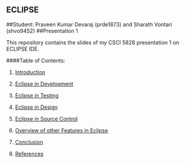 ## ECLIPSE
##Student: Praveen Kumar Devaraj (prde1873) and Sharath Vontari (shvo9452)
##Presentation 1

This repository contains the slides of my CSCI 5828 presentation 1 on ECLIPSE IDE.

####Table of Contents:

1) [Introduction](https://github.com/pkdevaraj/Presentations/blob/gh-pages/Introduction.md)

2) [Eclipse in Development](https://github.com/pkdevaraj/Presentations/blob/gh-pages/EclipseDevelopment.md)

3) [Eclipse in Testing](https://github.com/pkdevaraj/Presentations/blob/gh-pages/EclipseTesting.md)

4) [Eclipse in Design](https://github.com/pkdevaraj/Presentations/blob/e3a182c0ff57ff5cb517f596c21f7ffe9888f0a3/EclipseDesign.md)

5) [Eclipse in Source Control](https://github.com/pkdevaraj/Presentations/blob/e3a182c0ff57ff5cb517f596c21f7ffe9888f0a3/EclipseSourceControl.md)

6) [Overview of other Features in Eclipse](https://github.com/pkdevaraj/Presentations/blob/gh-pages/EclipseFeatures.md)

7) [Conclusion](https://github.com/pkdevaraj/Presentations/blob/d3c076b65082282afd1a8017748a5264b6e81689/Conclusion.md)

5) [References](https://github.com/pkdevaraj/Presentations/blob/gh-pages/References.md)
